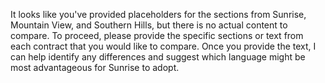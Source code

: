 It looks like you've provided placeholders for the sections from Sunrise, Mountain View, and Southern Hills, but there is no actual content to compare. To proceed, please provide the specific sections or text from each contract that you would like to compare. Once you provide the text, I can help identify any differences and suggest which language might be most advantageous for Sunrise to adopt.
